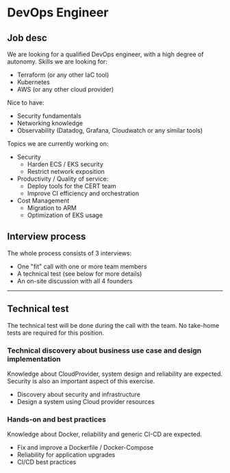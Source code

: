 # DevOps Engineer


## Job desc
We are looking for a qualified DevOps engineer, with a high degree of autonomy.
Skills we are looking for:
- Terraform (or any other IaC tool)
- Kubernetes
- AWS (or any other cloud provider)

Nice to have:
- Security fundamentals
- Networking knowledge
- Observability (Datadog, Grafana, Cloudwatch or any similar tools)

Topics we are currently working on:
- Security
  - Harden ECS / EKS security
  - Restrict network exposition
- Productivity / Quality of service:
  - Deploy tools for the CERT team
  - Improve CI efficiency and orchestration
- Cost Management
  - Migration to ARM
  - Optimization of EKS usage

## Interview process

The whole process consists of 3 interviews:
- One "fit" call with one or more team members
- A technical test (see below for more details)
- An on-site discussion with all 4 founders


---
## Technical test

The technical test will be done during the call with the team. No take-home tests are required for this position.

### Technical discovery about business use case and design implementation
Knowledge about CloudProvider, system design and reliability are expected. Security is also an important aspect of this exercise.

- Discovery about security and infrastructure
- Design a system using Cloud provider resources

### Hands-on and best practices 
Knowledge about Docker, reliability and generic CI-CD are expected.

- Fix and improve a Dockerfile / Docker-Compose
- Reliability for application upgrades
- CI/CD best practices
